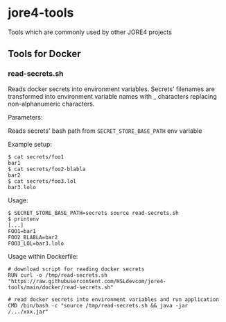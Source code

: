 # jore4-tools

Tools which are commonly used by other JORE4 projects

## Tools for Docker

### read-secrets.sh

Reads docker secrets into environment variables. Secrets' filenames are
transformed into environment variable names with \_ characters replacing
non-alphanumeric characters.

Parameters:

Reads secrets' bash path from `SECRET_STORE_BASE_PATH` env variable

Example setup:

```
$ cat secrets/foo1
bar1
$ cat secrets/foo2-blabla
bar2
$ cat secrets/foo3.lol
bar3.lolo
```

Usage:

```
$ SECRET_STORE_BASE_PATH=secrets source read-secrets.sh
$ printenv
[...]
FOO1=bar1
FOO2_BLABLA=bar2
FOO3_LOL=bar3.lolo
```

Usage within Dockerfile:

```
# download script for reading docker secrets
RUN curl -o /tmp/read-secrets.sh "https://raw.githubusercontent.com/HSLdevcom/jore4-tools/main/docker/read-secrets.sh"

# read docker secrets into environment variables and run application
CMD /bin/bash -c "source /tmp/read-secrets.sh && java -jar /.../xxx.jar"
```
